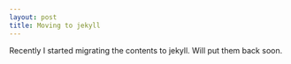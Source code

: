 ```yaml
---
layout: post
title: Moving to jekyll
---
```


<p class="message">
  Recently I started migrating the contents to jekyll. Will put them back soon.
</p>
